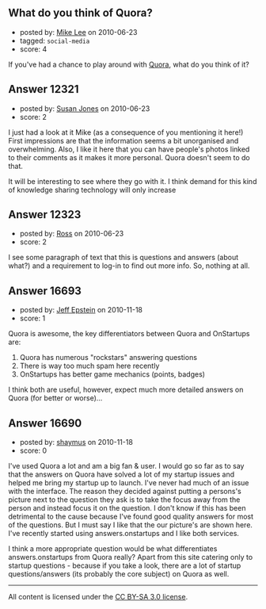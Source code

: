 ## What do you think of Quora?

- posted by: [Mike Lee](https://stackexchange.com/users/-1/3589-mike-lee) on 2010-06-23
- tagged: `social-media`
- score: 4

If you've had a chance to play around with [Quora][1], what do you think of it?


  [1]: http://www.quora.com


## Answer 12321

- posted by: [Susan Jones](https://stackexchange.com/users/-1/2737-susan-jones) on 2010-06-23
- score: 2

I just had a look at it Mike (as a consequence of you mentioning it here!) First impressions are that the information seems a bit unorganised and overwhelming. Also, I like it here that you can have people's photos linked to their comments as it makes it more personal. Quora doesn't seem to do that.

It will be interesting to see where they go with it. I think demand for this kind of knowledge sharing technology will only increase


## Answer 12323

- posted by: [Ross](https://stackexchange.com/users/-1/1390-ross) on 2010-06-23
- score: 2

I see some paragraph of text that this is questions and answers (about what?) and a requirement to log-in to find out more info. So, nothing at all.


## Answer 16693

- posted by: [Jeff Epstein](https://stackexchange.com/users/-1/3666-jeff-epstein) on 2010-11-18
- score: 1

Quora is awesome, the key differentiators between Quora and OnStartups are:

 1. Quora has numerous "rockstars" answering questions
 2. There is way too much spam here recently
 3. OnStartups has better game mechanics (points, badges)

I think both are useful, however, expect much more detailed answers on Quora (for better or worse)...



## Answer 16690

- posted by: [shaymus](https://stackexchange.com/users/-1/5401-shaymus) on 2010-11-18
- score: 0

I've used Quora a lot and am a big fan & user. I would go so far as to say that the answers on Quora have solved a lot of my startup issues and helped me bring my startup up to launch. I've never had much of an issue with the interface. The reason they decided against putting a persons's picture next to the question they ask is to take the focus away from the person and instead focus it on the question. I don't know if this has been detrimental to the cause because I've found good quality answers for most of the questions. But I must say I like that the our picture's are shown here. I've recently started using answers.onstartups and I like both services. 

I think a more appropriate question would be what differentiates answers.onstartups from Quora really? Apart from this site catering only to startup questions - because if you take a look, there are a lot of startup questions/answers (its probably the core subject) on Quora as well.



---

All content is licensed under the [CC BY-SA 3.0 license](https://creativecommons.org/licenses/by-sa/3.0/).
